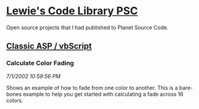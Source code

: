 # [Lewie's Code Library PSC](../../README.md)

Open source projects that I had published to Planet Source Code.

## [Classic ASP / vbScript](../README.md)

### Calculate Color Fading

*7/1/2002 10:59:56 PM*

Shows an example of how to fade from one color to another. This is a bare-bones example to help you get started with calculating a fade across 16 colors.


